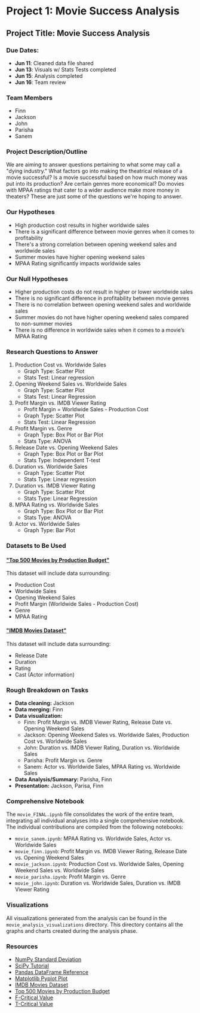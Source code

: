 # Project 1: Movie Success Analysis

## Project Title: Movie Success Analysis

### Due Dates:
- **Jun 11**: Cleaned data file shared
- **Jun 13**: Visuals w/ Stats Tests completed
- **Jun 15**: Analysis completed
- **Jun 16**: Team review

### Team Members
- Finn
- Jackson
- John
- Parisha
- Sanem

### Project Description/Outline
We are aiming to answer questions pertaining to what some may call a "dying industry." What factors go into making the theatrical release of a movie successful? Is a movie successful based on how much money was put into its production? Are certain genres more economical? Do movies with MPAA ratings that cater to a wider audience make more money in theaters? These are just some of the questions we're hoping to answer.

### Our Hypotheses
- High production cost results in higher worldwide sales
- There is a significant difference between movie genres when it comes to profitability 
- There's a strong correlation between opening weekend sales and worldwide sales
- Summer movies have higher opening weekend sales
- MPAA Rating significantly impacts worldwide sales 

### Our Null Hypotheses
- Higher production costs do not result in higher or lower worldwide sales
- There is no significant difference in profitability between movie genres
- There is no correlation between opening weekend sales and worldwide sales
- Summer movies do not have higher opening weekend sales compared to non-summer movies
- There is no difference in worldwide sales when it comes to a movie’s MPAA Rating

### Research Questions to Answer
1. Production Cost vs. Worldwide Sales
   - Graph Type: Scatter Plot
   - Stats Test: Linear regression
2. Opening Weekend Sales vs. Worldwide Sales
   - Graph Type: Scatter Plot
   - Stats Test: Linear Regression
3. Profit Margin vs. IMDB Viewer Rating
   - Profit Margin = Worldwide Sales - Production Cost
   - Graph Type: Scatter Plot
   - Stats Test: Linear Regression
4. Profit Margin vs. Genre
   - Graph Type: Box Plot or Bar Plot
   - Stats Type: ANOVA
5. Release Date vs. Opening Weekend Sales
   - Graph Type: Box Plot or Bar Plot
   - Stats Type: Independent T-test
6. Duration vs. Worldwide Sales
   - Graph Type: Scatter Plot
   - Stats Type: Linear regression
7. Duration vs. IMDB Viewer Rating
   - Graph Type: Scatter Plot
   - Stats Type: Linear Regression
8. MPAA Rating vs. Worldwide Sales
   - Graph Type: Box Plot or Bar Plot
   - Stats Type: ANOVA
9. Actor vs. Worldwide Sales
   - Graph Type: Bar Plot

### Datasets to Be Used
#### ["Top 500 Movies by Production Budget"](https://www.kaggle.com/datasets/mitchellharrison/top-500-movies-budget)
This dataset will include data surrounding:
- Production Cost
- Worldwide Sales
- Opening Weekend Sales
- Profit Margin (Worldwide Sales - Production Cost)
- Genre
- MPAA Rating

#### ["IMDB Movies Dataset"](https://www.kaggle.com/datasets/amanbarthwal/imdb-movies-data)
This dataset will include data surrounding:
- Release Date
- Duration
- Rating
- Cast (Actor information)

### Rough Breakdown on Tasks
- **Data cleaning:** Jackson
- **Data merging:** Finn
- **Data visualization:**
  - Finn: Profit Margin vs. IMDB Viewer Rating, Release Date vs. Opening Weekend Sales
  - Jackson: Opening Weekend Sales vs. Worldwide Sales, Production Cost vs. Worldwide Sales
  - John: Duration vs. IMDB Viewer Rating, Duration vs. Worldwide Sales
  - Parisha: Profit Margin vs. Genre
  - Sanem: Actor vs. Worldwide Sales, MPAA Rating vs. Worldwide Sales
- **Data Analysis/Summary:** Parisha, Finn
- **Presentation:** Jackson, Parisa, Finn

### Comprehensive Notebook
The `movie_FINAL.ipynb` file consolidates the work of the entire team, integrating all individual analyses into a single comprehensive notebook. The individual contributions are compiled from the following notebooks:
- `movie_sanem.ipynb`: MPAA Rating vs. Worldwide Sales, Actor vs. Worldwide Sales
- `movie_finn.ipynb`: Profit Margin vs. IMDB Viewer Rating, Release Date vs. Opening Weekend Sales
- `movie_jackson.ipynb`: Production Cost vs. Worldwide Sales, Opening Weekend Sales vs. Worldwide Sales
- `movie_parisha.ipynb`: Profit Margin vs. Genre
- `movie_john.ipynb`: Duration vs. Worldwide Sales, Duration vs. IMDB Viewer Rating

### Visualizations
All visualizations generated from the analysis can be found in the `movie_analysis_visualizations` directory. This directory contains all the graphs and charts created during the analysis phase.

### Resources
- [NumPy Standard Deviation](https://numpy.org/doc/stable/reference/generated/numpy.std.html)
- [SciPy Tutorial](https://docs.scipy.org/doc/scipy/tutorial/index.html)
- [Pandas DataFrame Reference](https://pandas.pydata.org/docs/reference/frame.html)
- [Matplotlib Pyplot Plot](https://matplotlib.org/stable/api/_as_gen/matplotlib.pyplot.plot.html)
- [IMDB Movies Dataset](https://www.kaggle.com/datasets/amanbarthwal/imdb-movies-data)
- [Top 500 Movies by Production Budget](https://www.kaggle.com/datasets/mitchellharrison/top-500-movies-budget?resource=download)
- [F-Critical Value](https://www.stat.purdue.edu/~lfindsen/stat503/F_alpha_05.pdf)
- [T-Critical Value](https://www.me.psu.edu/casestudy/Statistics/Ttable.htm)
